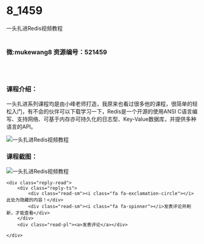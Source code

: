 # 8_1459
一头扎进Redis视频教程
<br/></br>
<h3>微:mukewang8 资源编号：521459</h3>
<br/></br>
<h3>课程介绍：</h3>
<p>一头扎进系列课程均是由小峰老师打造，我原来也看过很多他的课程，很简单的轻松入门，有不会的伙伴可以下载学习一下，<a title="查看与 Redis 相关的文章" target="_blank">Redis</a>是一个开源的使用ANSI <a target="_blank" rel="noopener">C语言</a>编写、支持网络、可基于内存亦可持久化的日志型、Key-Value<a target="_blank" rel="noopener">数据库</a>，并提供多种语言的API。</p>
<p><img src="https://www.ko996.com/wp-content/uploads/img/2018/03/2-157.png" alt="一头扎进Redis视频教程"></p>
<div class="info-desc">
<h3>课程截图：</h3>
<p><img src="https://www.ko996.com/wp-content/uploads/img/2018/03/3-158-300x286.png" alt="一头扎进Redis视频教程"></p>


	<div class="reply-read">
		<div class="reply-ts">
			<div class="read-sm"><i class="fa fa-exclamation-circle"></i>此处为隐藏的内容！</div>
			<div class="read-sm"><i class="fa fa-spinner"></i>发表评论并刷新，才能查看</div>
		</div>
		<div class="read-pl"><a>发表评论</a></div>
		
    </div>
</div>
